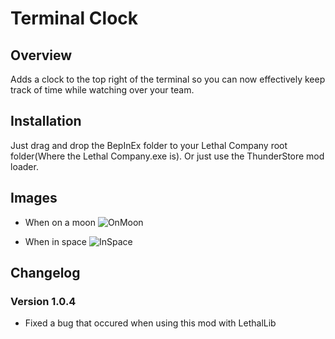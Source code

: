 # Terminal Clock

## Overview

Adds a clock to the top right of the terminal so you can now effectively keep track of time while watching over your team.

## Installation

Just drag and drop the BepInEx folder to your Lethal Company root folder(Where the Lethal Company.exe is).
Or just use the ThunderStore mod loader.

## Images

- When on a moon
![OnMoon](https://i.imgur.com/j9F6atM.png)

- When in space
![InSpace](https://i.imgur.com/k1WpNDZ.png)

## Changelog

### Version 1.0.4

- Fixed a bug that occured when using this mod with LethalLib
